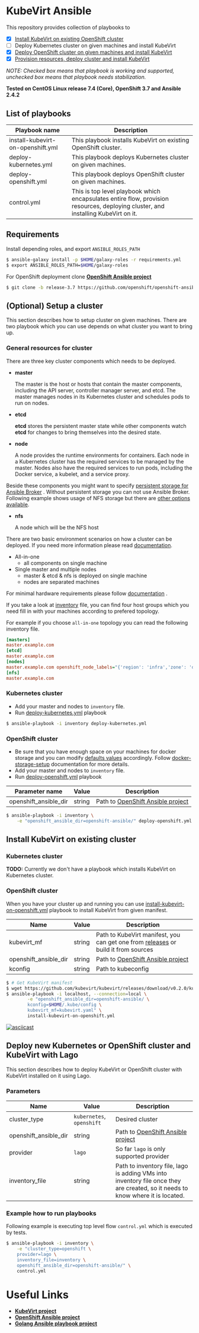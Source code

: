 # KubeVirt Ansible

This repository provides collection of playbooks to
- [x] [Install KubeVirt on existing OpenShift cluster](#install-kubevirt-on-existing-cluster)
- [ ] Deploy Kubernetes cluster on given machines and install KubeVirt
- [x] [Deploy OpenShift cluster on given machines and install KubeVirt](#deploy-kubernetes-or-openshift-and-kubevirt)
- [x] [Provision resources, deploy cluster and install KubeVirt](#deploy-new-kubernetes-or-openshift-cluster-and-kubevirt-with-lago)

*NOTE: Checked box means that playbook is working and supported, unchecked box means that playbook needs stabilization.*

**Tested on CentOS Linux release 7.4 (Core), OpenShift 3.7 and Ansible 2.4.2**

## List of playbooks

| Playbook name | Description |
| ------------- | ----------- |
| install-kubevirt-on-openshift.yml | This playbook installs KubeVirt on existing OpenShift cluster. |
| deploy-kubernetes.yml | This playbook deploys Kubernetes cluster on given machines. |
| deploy-openshift.yml | This playbook deploys OpenShift cluster on given machines. |
| control.yml | This is top level playbook which encapsulates entire flow, provision resources, deploying cluster, and installing KubeVirt on it. |

## Requirements

Install depending roles, and export `ANSIBLE_ROLES_PATH`

```bash
$ ansible-galaxy install -p $HOME/galaxy-roles -r requirements.yml
$ export ANSIBLE_ROLES_PATH=$HOME/galaxy-roles
```

For OpenShift deployment clone [**OpenShift Ansible project**][openshift-ansible-project]

```bash
$ git clone -b release-3.7 https://github.com/openshift/openshift-ansible
```

## (Optional) Setup a cluster

This section describes how to setup cluster on given machines. There are two
playbook which you can use depends on what cluster you want to bring up.


### General resources for cluster

There are three key cluster components which needs to be deployed.

* **master**

  The master is the host or hosts that contain the master components,
  including the API server, controller manager server, and etcd.
  The master manages nodes in its Kubernetes cluster and schedules pods
  to run on nodes.

* **etcd**

  **etcd** stores the persistent master state while other components watch
  **etcd** for changes to bring themselves into the desired state.

* **node**

  A node provides the runtime environments for containers.
  Each node in a Kubernetes cluster has the required services
  to be managed by the master. Nodes also have the required services
  to run pods, including the Docker service, a kubelet, and a service proxy.

Beside these components you might want to specify
[persistent storage for Ansible Broker](https://docs.openshift.org/latest/install_config/install/advanced_install.html#configuring-openshift-ansible-broker) .
Without persistent storage you can not use Ansible Broker.
Following example shows usage of NFS storage but there are
[other options available](https://docs.openshift.org/latest/install_config/persistent_storage/index.html#install-config-persistent-storage-index).

* **nfs**

  A node which will be the NFS host

There are two basic environment scenarios on how a cluster can be deployed.
If you need more information please read
[documentation](https://docs.openshift.org/latest/install_config/install/planning.html).

* All-in-one
  * all components on single machine
* Single master and multiple nodes
  * master & etcd & nfs is deployed on single machine
  * nodes are separated machines

For minimal hardware requirements please follow
[documentation](https://docs.openshift.org/latest/install_config/install/prerequisites.html) .

If you take a look at [inventory](./inventory) file, you can find four
host groups which you need fill in with your machines according to prefered
topology.

For example if you choose `all-in-one` topology you can read the following inventory file.

```ini
[masters]
master.example.com
[etcd]
master.example.com
[nodes]
master.example.com openshift_node_labels="{'region': 'infra','zone': 'default'}" openshift_schedulable=true
[nfs]
master.example.com
```

### Kubernetes cluster

- Add your master and nodes to `inventory` file.
- Run [deploy-kubernetes.yml](./deploy-kubernetes.yml) playbook

```bash
$ ansible-playbook -i inventory deploy-kubernetes.yml
```

### OpenShift cluster


- Be sure that you have enough space on your machines for docker storage and
you can modify [defaults values](docker-storage-setup-defaults) accordingly.
Follow [docker-storage-setup] documentation for more details.
- Add your master and nodes to `inventory` file.
- Run [deploy-openshift.yml](./deploy-openshift.yml) playbook

| Parameter name | Value | Description |
| -------------- | ----- | ----------- |
| openshift\_ansible\_dir | string | Path to [OpenShift Ansible project][openshift-ansible-project] |

```bash
$ ansible-playbook -i inventory \
    -e "openshift_ansible_dir=openshift-ansible/" deploy-openshift.yml
```

## Install KubeVirt on existing cluster

### Kubernetes cluster

**TODO:** Currently we don't have a playbook which installs KubeVirt on Kubernetes cluster.

### OpenShift cluster

When you have your cluster up and running you can use
[install-kubevirt-on-openshift.yml](./install-kubevirt-on-openshift.yml)
playbook to install KubeVirt from given manifest.

| Name             |  Value        | Description                            |
| ---------------- | ------------- | -------------------------------------- |
| kubevirt\_mf     | string | Path to KubeVirt manifest, you can get one from [releases](https://github.com/kubevirt/kubevirt/releases) or build it from sources |
| openshift\_ansible\_dir | string | Path to [OpenShift Ansible project][openshift-ansible-project] |
| kconfig | string | Path to kubeconfig |

```bash
$ # Get KubeVirt manifest
$ wget https://github.com/kubevirt/kubevirt/releases/download/v0.2.0/kubevirt.yaml
$ ansible-playbook -i localhost, --connection=local \
        -e "openshift_ansible_dir=openshift-ansible/ \
        kconfig=$HOME/.kube/config \
        kubevirt_mf=kubevirt.yaml" \
        install-kubevirt-on-openshift.yml
```

[![asciicast](https://asciinema.org/a/161278.png)](https://asciinema.org/a/161278)


## Deploy new Kubernetes or OpenShift cluster and KubeVirt with Lago

This section describes how to deploy KubeVirt or OpenShift cluster with KubeVirt installed on it using Lago.

### Parameters

| Name             |  Value        | Description                            |
| ---------------- | ------------- | -------------------------------------- |
| cluster\_type    | `kubernetes`, `openshift` | Desired cluster            |
| openshift\_ansible\_dir | string | Path to [OpenShift Ansible project][openshift-ansible-project] |
| provider         | `lago` | So far `lago` is only supported provider |
| inventory\_file  | string | Path to inventory file, lago is adding VMs into inventory file once they are created, so it needs to know where it is located. |

### Example how to run playbooks

Following example is executing top level flow `control.yml` which is executed
by tests.

```bash
$ ansible-playbook -i inventory \
    -e "cluster_type=openshift \
    provider=lago \
    inventory_file=inventory \
    openshift_ansible_dir=openshift-ansible/" \
    control.yml
```

# Useful Links
- [**KubeVirt project**](https://github.com/kubevirt/kubevirt)
- [**OpenShift Ansible project**][openshift-ansible-project]
- [**Golang Ansible playbook project**](https://github.com/jlund/ansible-go)

[docker-storage-setup]: https://docs.openshift.org/latest/install_config/install/host_preparation.html#configuring-docker-storage
[docker-storage-setup-defaults]: https://github.com/openshift/openshift-ansible-contrib/blob/master/roles/docker-storage-setup/defaults/main.yaml
[openshift-ansible-project]: https://github.com/openshift/openshift-ansible
